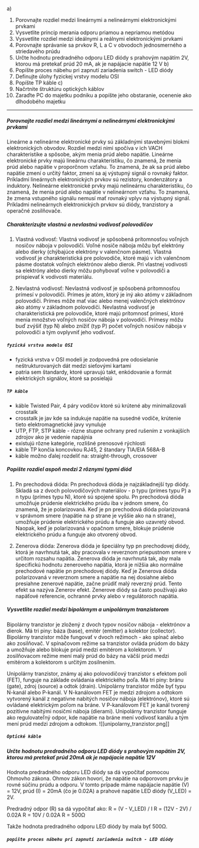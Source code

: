a)
1. Porovnajte rozdiel medzi lineárnymi a nelineárnymi elektronickými prvkami
2. Vysvetlite princíp merania odporu priamou a nepriamou metódou
3. Vysvetlite rozdiel medzi ideálnymi a reálnymi elektronickými prvkami
4. Porovnajte správanie sa prvkov R, L a C v obvodoch jednosmerného a striedavého prúdu
5. Určte hodnotu predradného odporu LED diódy s prahovým napätím 2V, ktorou má pretekať prúd 20 mA, ak je napájacie napätie 12 V
b)
1. Popíšte proces nábehu pri zapnutí zariadenia switch - LED diódy
2. Definujte úlohy fyzickej vrstvy modelu OSI
3. Popíšte TP káble
c)
1. Načrtnite štruktúru optických káblov
2. Zaraďte PC do majetku podniku a popíšte jeho obstaranie, ocenenie ako dlhodobého majetku

---
##### Porovnajte rozdiel medzi lineárnymi a nelineárnymi elektronickými prvkami

Lineárne a nelineárne elektronické prvky sú základnými stavebnými blokmi elektronických obvodov. Rozdiel medzi nimi spočíva v ich VACH charakteristike a spôsobe, akým menia prúd alebo napätie.
Lineárne elektronické prvky majú lineárnu charakteristiku, čo znamená, že menia prúd alebo napätie v proporčnom vzťahu. To znamená, že ak sa prúd alebo napätie zmení o určitý faktor, zmení sa aj výstupný signál o rovnaký faktor. Príkladmi lineárnych elektronických prvkov sú rezistory, kondenzátory a induktory.
Nelineárne elektronické prvky majú nelineárnu charakteristiku, čo znamená, že menia prúd alebo napätie v nelineárnom vzťahu. To znamená, že zmena vstupného signálu nemusí mať rovnaký vplyv na výstupný signál. Príkladmi nelineárnych elektronických prvkov sú diódy, tranzistory a operačné zosilňovače.
##### Charakterizujte vlastnú a nevlastnú vodivosť polovodičov
1. Vlastná vodivosť: Vlastná vodivosť je spôsobená prítomnosťou voľných nosičov náboja v polovodiči. Voľné nosiče náboja môžu byť elektróny alebo dierky (chýbajúce elektróny v valenčnom pásme). Vlastná vodivosť je charakteristická pre polovodiče, ktoré majú v ich valenčnom pásme dostatok voľných elektrónov alebo dierok. Pri vlastnej vodivosti sa elektróny alebo dierky môžu pohybovať voľne v polovodiči a prispievať k vodivosti materiálu.

2. Nevlastná vodivosť: Nevlastná vodivosť je spôsobená prítomnosťou prímesí v polovodiči. Prímes je atóm, ktorý je iný ako atómy v základnom polovodiči. Prímes môže mať viac alebo menej valenčných elektrónov ako atómy v základnom polovodiči.  Nevlastná vodivosť je charakteristická pre polovodiče, ktoré majú prítomnosť prímesí, ktoré menia množstvo voľných nosičov náboja v polovodiči. Prímesy môžu buď zvýšiť (typ N) alebo znížiť (typ P) počet voľných nosičov náboja v polovodiči a tým ovplyvniť jeho vodivosť.
##### `fyzická vrstva modelu OSI`
- fyzická vrstva v OSI modeli je zodpovedná pre odosielanie neštrukturovaných dát medzi sieťovými kartami
- patria sem štandardy, ktoré upravujú takt, enkódovanie a formát elektrických signálov, ktoré sa posielajú
##### `TP káble`
- káble Twisted Pair, 4 páry vodičov ktoré sú krútené aby minimalizovali crosstalk
- crosstalk je jav kde sa indukuje napätie na susedné vodiče, krútenie tieto elektromagnetické javy vynuluje
- UTP, FTP, STP káble - rôzne stupne ochrany pred rušením z vonkajších zdrojov ako je vedenie napájnia
- existujú rôzne kategórie, rozlišné prenosové rýchlosti
- káble TP končia koncovkou RJ45, 2 štandary TIA/EIA 568A-B
- káble možno ďalej rozdeliť na: straight-through, crossover
##### Popíšte rozdiel aspoň medzi 2 rôznymi typmi diód
1. Pn prechodová dióda: Pn prechodová dióda je najzákladnejší typ diódy. Skladá sa z dvoch polovodičových materiálov - p typu (prímes typu P) a n typu (prímes typu N), ktoré sú spojené spolu. Pn prechodová dióda umožňuje prúdenie elektrického prúdu iba v jednom smere, čo znamená, že je polarizovaná. Keď je pn prechodová dióda polarizovaná v správnom smere (napätie na p strane je vyššie ako na n strane), umožňuje prúdenie elektrického prúdu a funguje ako uzavretý obvod. Naopak, keď je polarizovaná v opačnom smere, blokuje prúdenie elektrického prúdu a funguje ako otvorený obvod.

2. Zenerova dióda: Zenerova dióda je špeciálny typ pn prechodovej diódy, ktorá je navrhnutá tak, aby pracovala v reverznom priepustnom smere v určitom rozsahu napätia. Zenerova dióda je navrhnutá tak, aby mala špecifickú hodnotu zeneroveho napätia, ktorá je nižšia ako normálne prechodové napätie pn prechodovej diódy. Keď je Zenerova dióda polarizovaná v reverznom smere a napätie na nej dosiahne alebo presiahne zenerové napätie, začne prúdiť malý reverzný prúd. Tento efekt sa nazýva Zenerov efekt. Zenerove diódy sa často používajú ako napäťové referencie, ochranné prvky alebo v regulátoroch napätia.

##### Vysvetlite rozdiel medzi bipolárnym a unipolárnym tranzistorom
Bipolárny tranzistor je zložený z dvoch typov nosičov náboja - elektrónov a dierok. Má tri piny: báza (base), emitér (emitter) a kolektor (collector). Bipolárny tranzistor môže fungovať v dvoch režimoch - ako spínač alebo ako zosilňovač. V spínačovom režime sa tranzistor ovláda prúdom do bázy a umožňuje alebo blokuje prúd medzi emitérom a kolektorom. V zosilňovacom režime mení malý prúd do bázy na väčší prúd medzi emitérom a kolektorom s určitým zosilnením.

Unipolárny tranzistor, známy aj ako polovodičový tranzistor s efektom polí (FET), funguje na základe ovládania elektrického poľa. Má tri piny: bránu (gate), zdroj (source) a odtok (drain). Unipolárny tranzistor môže byť typu N-kanál alebo P-kanál. V N-kanálovom FET je medzi zdrojom a odtokom vytvorený kanál z negatívne nabitých nosičov náboja (elektrónov), ktoré sú ovládané elektrickým poľom na bráne. V P-kanálovom FET je kanál tvorený pozitívne nabitými nosičmi náboja (dierami). Unipolárny tranzistor funguje ako regulovateľný odpor, kde napätie na bráne mení vodivosť kanálu a tým mení prúd medzi zdrojom a odtokom.
![[unipolarny_tranzistor.png]]
##### `Optické káble`
##### Určte hodnotu predradného odporu LED diódy s prahovým napätím 2V, ktorou má pretekať prúd 20mA ak je napájacie napätie 12V
Hodnota predradného odporu LED diódy sa dá vypočítať pomocou Ohmovho zákona. Ohmov zákon hovorí, že napätie na odporovom prvku je rovné súčinu prúdu a odporu.
V tomto prípade máme napájacie napätie (V) = 12V, prúd (I) = 20mA (čo je 0.02A) a prahové napätie LED diódy (V_LED) = 2V.

Predradný odpor (R) sa dá vypočítať ako:
R = (V - V_LED) / I
R = (12V - 2V) / 0.02A
R = 10V / 0.02A
R = 500Ω

Takže hodnota predradného odporu LED diódy by mala byť 500Ω.
##### `popíšte proces nábehu pri zapnutí zariadenia switch - LED diódy`